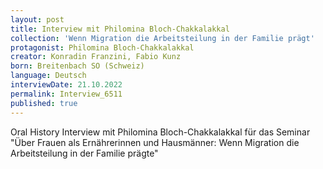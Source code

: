 ```yaml
---
layout: post
title: Interview mit Philomina Bloch-Chakkalakkal
collection: 'Wenn Migration die Arbeitsteilung in der Familie prägt'
protagonist: Philomina Bloch-Chakkalakkal
creator: Konradin Franzini, Fabio Kunz
born: Breitenbach SO (Schweiz)
language: Deutsch
interviewDate: 21.10.2022
permalink: Interview_6511
published: true
---
```

Oral History Interview mit Philomina Bloch-Chakkalakkal für das Seminar "Über Frauen als Ernährerinnen und Hausmänner: Wenn Migration die Arbeitsteilung in der Familie prägte"